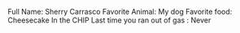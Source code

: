 Full Name: Sherry Carrasco
Favorite Animal: My dog
Favorite food: Cheesecake
In the CHIP 
Last time you ran out of gas : Never
